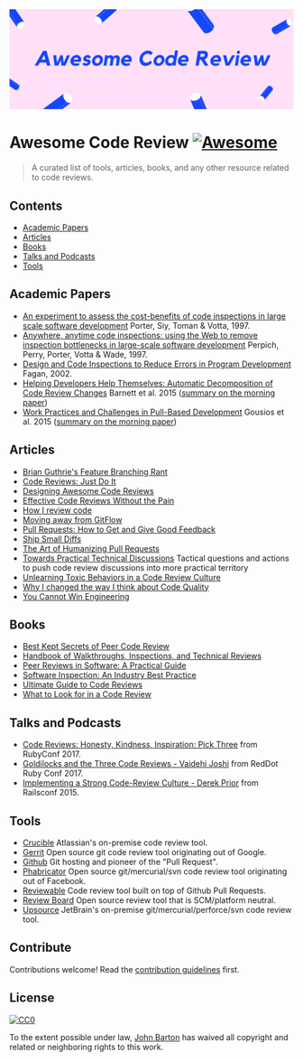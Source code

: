 <img src="Awesome Code Review.png" alt="Awesome Code Review" />

# Awesome Code Review [![Awesome](https://cdn.rawgit.com/sindresorhus/awesome/d7305f38d29fed78fa85652e3a63e154dd8e8829/media/badge.svg)](https://github.com/sindresorhus/awesome)

> A curated list of tools, articles, books, and any other resource related to code reviews.

## Contents

- [Academic Papers](#academic-papers)
- [Articles](#articles)
- [Books](#books)
- [Talks and Podcasts](#talks-and-podcasts)
- [Tools](#tools)

## Academic Papers

- [An experiment to assess the cost-benefits of code inspections in large scale software development](http://ieeexplore.ieee.org/abstract/document/601071/) Porter, Siy, Toman & Votta, 1997.
- [Anywhere, anytime code inspections: using the Web to remove inspection bottlenecks in large-scale software development](https://dl.acm.org/citation.cfm?id=253234) Perpich, Perry, Porter, Votta & Wade, 1997.
- [Design and Code Inspections to Reduce Errors in Program Development](https://link.springer.com/chapter/10.1007/978-3-642-59412-0_35) Fagan, 2002.
- [Helping Developers Help Themselves: Automatic Decomposition of Code Review Changes](http://research.microsoft.com/pubs/238937/barnett2015hdh.pdf) Barnett et al. 2015 ([summary on the morning paper](https://blog.acolyer.org/2015/06/26/helping-developers-help-themselves-automatic-decomposition-of-code-review-changes/))
- [Work Practices and Challenges in Pull-Based Development](http://swerl.tudelft.nl/twiki/pub/Main/TechnicalReports/TUD-SERG-2014-013.pdf) Gousios et al. 2015 ([summary on the morning paper](https://blog.acolyer.org/2015/06/23/work-practices-and-challenges-in-pull-based-development/))

## Articles

- [Brian Guthrie's Feature Branching Rant](https://twitter.com/bguthrie/status/937750796334174209)
- [Code Reviews: Just Do It](https://blog.codinghorror.com/code-reviews-just-do-it/)
- [Designing Awesome Code Reviews](https://medium.com/unpacking-trunk-club/designing-awesome-code-reviews-5a0d9cd867e3)
- [Effective Code Reviews Without the Pain](https://www.developer.com/tech/article.php/3579756/Effective-Code-Reviews-Without-the-Pain.htm)
- [How I review code](https://engineering.tumblr.com/post/170040992289/how-i-review-code)
- [Moving away from GitFlow](https://www.gamasutra.com/blogs/NiklasGray/20170927/306445/Moving_away_from_GitFlow.php)
- [Pull Requests: How to Get and Give Good Feedback](https://kickstarter.engineering/pull-requests-how-to-get-and-give-good-feedback-f573469f0c44)
- [Ship Small Diffs](https://blog.skyliner.io/ship-small-diffs-741308bec0d1)
- [The Art of Humanizing Pull Requests](https://blog.usejournal.com/the-art-of-humanizing-pull-requests-prs-b520588eb345)
- [Towards Practical Technical Discussions](https://cate.blog/2018/07/03/towards-productive-technical-discussions/) Tactical questions and actions to push code review discussions into more practical territory
- [Unlearning Toxic Behaviors in a Code Review Culture](https://medium.com/@sandya.sankarram/unlearning-toxic-behaviors-in-a-code-review-culture-b7c295452a3c)
- [Why I changed the way I think about Code Quality](https://medium.freecodecamp.org/why-i-changed-the-way-i-think-about-code-quality-88c5d8d57e68)
- [You Cannot Win Engineering](https://www.engineyard.com/blog/how-improvisational-theater-can-improve-team-collaboration)

## Books

- [Best Kept Secrets of Peer Code Review](https://www.goodreads.com/book/show/1563457.Best_Kept_Secrets_of_Peer_Code_Review)
- [Handbook of Walkthroughs, Inspections, and Technical Reviews](https://www.amazon.com/Handbook-Walkthroughs-Inspections-Technical-Reviews/dp/0932633196)
- [Peer Reviews in Software: A Practical Guide](https://www.amazon.com/Peer-Reviews-Software-Practical-Guide/dp/0201734850)
- [Software Inspection: An Industry Best Practice](https://www.amazon.com/Software-Inspection-Industry-Best-Practice/dp/0818673400)
- [Ultimate Guide to Code Reviews](https://www.codacy.com/ebooks/guide-to-code-reviews)
- [What to Look for in a Code Review](https://leanpub.com/whattolookforinacodereview)

## Talks and Podcasts

- [Code Reviews: Honesty, Kindness, Inspiration: Pick Three](http://confreaks.tv/videos/rubyconf2017-code-reviews-honesty-kindness-inspiration-pick-three) from RubyConf 2017.
- [Goldilocks and the Three Code Reviews - Vaidehi Joshi](https://confreaks.tv/videos/reddotrubyconf2017-goldilocks-and-the-three-code-reviews) from RedDot Ruby Conf 2017.
- [Implementing a Strong Code-Review Culture - Derek Prior](https://www.youtube.com/watch?v=PJjmw9TRB7s) from Railsconf 2015.

## Tools

- [Crucible](https://www.atlassian.com/software/crucible) Atlassian's on-premise code review tool.
- [Gerrit](https://www.gerritcodereview.com/) Open source git code review tool originating out of Google.
- [Github](https://github.com) Git hosting and pioneer of the "Pull Request".
- [Phabricator](https://www.phacility.com/phabricator/) Open source git/mercurial/svn code review tool originating out of Facebook.
- [Reviewable](https://reviewable.io/) Code review tool built on top of Github Pull Requests.
- [Review Board](https://www.reviewboard.org/) Open source review tool that is SCM/platform neutral.
- [Upsource](https://www.jetbrains.com/upsource/) JetBrain's on-premise git/mercurial/perforce/svn code review tool.

## Contribute

Contributions welcome! Read the [contribution guidelines](contributing.md) first.

## License

[![CC0](http://mirrors.creativecommons.org/presskit/buttons/88x31/svg/cc-zero.svg)](http://creativecommons.org/publicdomain/zero/1.0)

To the extent possible under law, [John Barton](https://johnbarton.co) has waived all copyright and
related or neighboring rights to this work.
